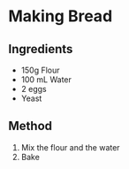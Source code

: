 # Making Bread

## Ingredients

- 150g Flour
- 100 mL Water
- 2 eggs
- Yeast

## Method
1. Mix the flour and the water
2. Bake
